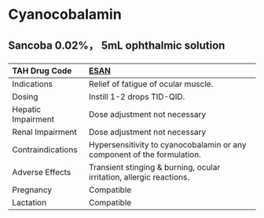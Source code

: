 # Cyanocobalamin

## Sancoba 0.02%， 5mL ophthalmic solution

##### 

| TAH Drug Code      | [ESAN](https://www.tahsda.org.tw/drugs/hissearch.php?drug_code=ESAN)    |
|:-------------------|:------------------------------------------------------------------------|
| Indications        | Relief of fatigue of ocular muscle.                                     |
| Dosing             | Instill 1-2 drops TID-QID.                                              |
| Hepatic Impairment | Dose adjustment not necessary                                           |
| Renal Impairment   | Dose adjustment not necessary                                           |
| Contraindications  | Hypersensitivity to cyanocobalamin or any component of the formulation. |
| Adverse Effects    | Transient stinging & burning, ocular irritation, allergic reactions.    |
| Pregnancy          | Compatible                                                              |
| Lactation          | Compatible                                                              |

